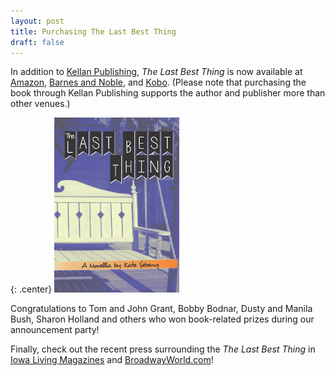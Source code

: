 ```yaml
---
layout: post
title: Purchasing The Last Best Thing
draft: false
---
```


In addition to [Kellan Publishing](http://kellanpublishing.com/index.php/authors/kate-sebeny/?AffId=9), *The Last Best Thing* is now available at [Amazon](http://www.amazon.com/dp/B00WQ4OT2S), [Barnes and Noble](http://www.barnesandnoble.com/w/the-last-best-thing-kate-sebeny/1121813215?ean=9781511681001), and [Kobo](https://store.kobobooks.com/en-US/ebook/the-last-best-thing). (Please note that purchasing the book through Kellan Publishing supports the author and publisher more than other venues.)

{: .center}
[![The Last Best Thing](https://raw.githubusercontent.com/KateSebeny/katesebeny.github.io/master/images/TheLastBestThing/TheLastBestThingFrontCover.jpg "The Last Best Thing")](http://kellanpublishing.com/index.php/authors/kate-sebeny/?AffId=9)

Congratulations to Tom and John Grant, Bobby Bodnar, Dusty and Manila Bush, Sharon Holland and others who won book-related prizes during our announcement party!

Finally, check out the recent press surrounding the *The Last Best Thing* in [Iowa Living Magazines](http://www.iowalivingmagazines.com/2015/04/20/new-book-sheds-light-on-right-to-die-debate-the-last-best-thing/) and [BroadwayWorld.com](http://www.broadwayworld.com/bwwbooks/article/THE-LAST-BEST-THING-Debuts-411-20150316)!